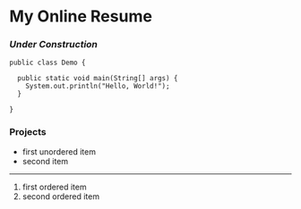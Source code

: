# My Online Resume

### _Under Construction_

```
public class Demo {

  public static void main(String[] args) {
    System.out.println("Hello, World!");
  }
  
}
```

### Projects
* first unordered item
* second item

---

1. first ordered item
10. second ordered item
